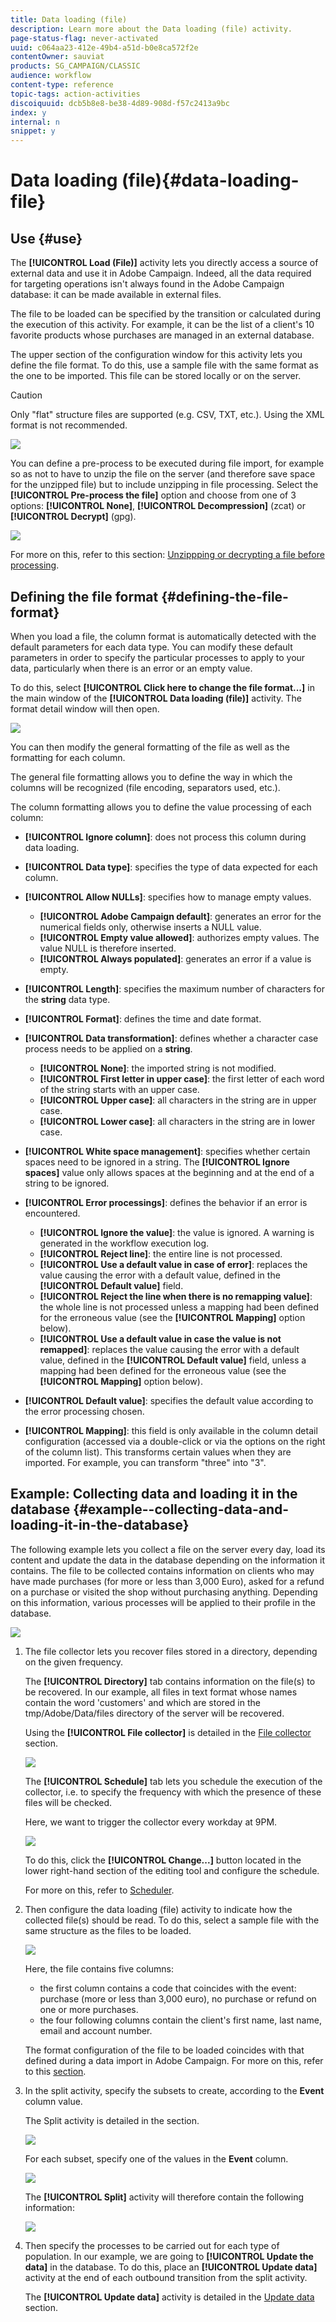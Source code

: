 ```yaml
---
title: Data loading (file)
description: Learn more about the Data loading (file) activity.
page-status-flag: never-activated
uuid: c064aa23-412e-49b4-a51d-b0e8ca572f2e
contentOwner: sauviat
products: SG_CAMPAIGN/CLASSIC
audience: workflow
content-type: reference
topic-tags: action-activities
discoiquuid: dcb5b8e8-be38-4d89-908d-f57c2413a9bc
index: y
internal: n
snippet: y
---
```


# Data loading (file){#data-loading-file}

## Use {#use}

The **[!UICONTROL Load (File)]** activity lets you directly access a source of external data and use it in Adobe Campaign. Indeed, all the data required for targeting operations isn't always found in the Adobe Campaign database: it can be made available in external files.

The file to be loaded can be specified by the transition or calculated during the execution of this activity. For example, it can be the list of a client's 10 favorite products whose purchases are managed in an external database.

The upper section of the configuration window for this activity lets you define the file format. To do this, use a sample file with the same format as the one to be imported. This file can be stored locally or on the server.

>[!CAUTION]
>
>Only "flat" structure files are supported (e.g. CSV, TXT, etc.). Using the XML format is not recommended.

![](assets/s_advuser_wf_etl_file.png)

You can define a pre-process to be executed during file import, for example so as not to have to unzip the file on the server (and therefore save space for the unzipped file) but to include unzipping in file processing. Select the **[!UICONTROL Pre-process the file]** option and choose from one of 3 options: **[!UICONTROL None]**, **[!UICONTROL Decompression]** (zcat) or **[!UICONTROL Decrypt]** (gpg).

   ![](assets/preprocessing-dataloading.png)

For more on this, refer to this section: [Unzippping or decrypting a file before processing](../../workflow/using/importing-data.md#unzipping-or-decrypting-a-file-before-processing).

## Defining the file format {#defining-the-file-format}

When you load a file, the column format is automatically detected with the default parameters for each data type. You can modify these default parameters in order to specify the particular processes to apply to your data, particularly when there is an error or an empty value.

To do this, select **[!UICONTROL Click here to change the file format...]** in the main window of the **[!UICONTROL Data loading (file)]** activity. The format detail window will then open.

![](assets/file_loading_columns_format.png)

You can then modify the general formatting of the file as well as the formatting for each column.

The general file formatting allows you to define the way in which the columns will be recognized (file encoding, separators used, etc.).

The column formatting allows you to define the value processing of each column:

* **[!UICONTROL Ignore column]**: does not process this column during data loading.
* **[!UICONTROL Data type]**: specifies the type of data expected for each column.
* **[!UICONTROL Allow NULLs]**: specifies how to manage empty values.

    * **[!UICONTROL Adobe Campaign default]**: generates an error for the numerical fields only, otherwise inserts a NULL value.
    * **[!UICONTROL Empty value allowed]**: authorizes empty values. The value NULL is therefore inserted.
    * **[!UICONTROL Always populated]**: generates an error if a value is empty.

* **[!UICONTROL Length]**: specifies the maximum number of characters for the **string** data type.
* **[!UICONTROL Format]**: defines the time and date format.
* **[!UICONTROL Data transformation]**: defines whether a character case process needs to be applied on a **string**.

    * **[!UICONTROL None]**: the imported string is not modified.
    * **[!UICONTROL First letter in upper case]**: the first letter of each word of the string starts with an upper case.
    * **[!UICONTROL Upper case]**: all characters in the string are in upper case.
    * **[!UICONTROL Lower case]**: all characters in the string are in lower case.

* **[!UICONTROL White space management]**: specifies whether certain spaces need to be ignored in a string. The **[!UICONTROL Ignore spaces]** value only allows spaces at the beginning and at the end of a string to be ignored.
* **[!UICONTROL Error processings]**: defines the behavior if an error is encountered.

    * **[!UICONTROL Ignore the value]**: the value is ignored. A warning is generated in the workflow execution log.
    * **[!UICONTROL Reject line]**: the entire line is not processed.
    * **[!UICONTROL Use a default value in case of error]**: replaces the value causing the error with a default value, defined in the **[!UICONTROL Default value]** field.
    * **[!UICONTROL Reject the line when there is no remapping value]**: the whole line is not processed unless a mapping had been defined for the erroneous value (see the **[!UICONTROL Mapping]** option below).
    * **[!UICONTROL Use a default value in case the value is not remapped]**: replaces the value causing the error with a default value, defined in the **[!UICONTROL Default value]** field, unless a mapping had been defined for the erroneous value (see the **[!UICONTROL Mapping]** option below).

* **[!UICONTROL Default value]**: specifies the default value according to the error processing chosen.
* **[!UICONTROL Mapping]**: this field is only available in the column detail configuration (accessed via a double-click or via the options on the right of the column list). This transforms certain values when they are imported. For example, you can transform "three" into "3".

## Example: Collecting data and loading it in the database {#example--collecting-data-and-loading-it-in-the-database}

The following example lets you collect a file on the server every day, load its content and update the data in the database depending on the information it contains. The file to be collected contains information on clients who may have made purchases (for more or less than 3,000 Euro), asked for a refund on a purchase or visited the shop without purchasing anything. Depending on this information, various processes will be applied to their profile in the database.

![](assets/s_advuser_load_file_sample_0.png)

1. The file collector lets you recover files stored in a directory, depending on the given frequency.

   The **[!UICONTROL Directory]** tab contains information on the file(s) to be recovered. In our example, all files in text format whose names contain the word 'customers' and which are stored in the tmp/Adobe/Data/files directory of the server will be recovered.

   Using the **[!UICONTROL File collector]** is detailed in the [File collector](../../workflow/using/file-collector.md) section.

   ![](assets/s_advuser_load_file_sample_1.png)

   The **[!UICONTROL Schedule]** tab lets you schedule the execution of the collector, i.e. to specify the frequency with which the presence of these files will be checked.

   Here, we want to trigger the collector every workday at 9PM.

   ![](assets/s_advuser_load_file_sample_2.png)

   To do this, click the **[!UICONTROL Change...]** button located in the lower right-hand section of the editing tool and configure the schedule.

   For more on this, refer to [Scheduler](../../workflow/using/scheduler.md).

1. Then configure the data loading (file) activity to indicate how the collected file(s) should be read. To do this, select a sample file with the same structure as the files to be loaded.

   ![](assets/s_advuser_load_file_sample_3.png)

   Here, the file contains five columns:

    * the first column contains a code that coincides with the event: purchase (more or less than 3,000 euro), no purchase or refund on one or more purchases.
    * the four following columns contain the client's first name, last name, email and account number.

   The format configuration of the file to be loaded coincides with that defined during a data import in Adobe Campaign. For more on this, refer to this [section](../../platform/using/importing-data.md#step-2---source-file-selection).

1. In the split activity, specify the subsets to create, according to the **Event** column value.

   The Split activity is detailed in the section.

   ![](assets/s_advuser_load_file_sample_4.png)

   For each subset, specify one of the values in the **Event** column.

   ![](assets/s_advuser_load_file_sample_5.png)

   The **[!UICONTROL Split]** activity will therefore contain the following information:

   ![](assets/s_advuser_load_file_sample_6.png)

1. Then specify the processes to be carried out for each type of population. In our example, we are going to **[!UICONTROL Update the data]** in the database. To do this, place an **[!UICONTROL Update data]** activity at the end of each outbound transition from the split activity.

   The **[!UICONTROL Update data]** activity is detailed in the [Update data](../../workflow/using/update-data.md) section.

